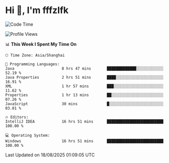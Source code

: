 # Hi 👋, I'm fffzlfk

<!--START_SECTION:waka-->
![Code Time](http://img.shields.io/badge/Code%20Time-1%2C326%20hrs%2046%20mins-blue)

![Profile Views](http://img.shields.io/badge/Profile%20Views-0-blue)

📊 **This Week I Spent My Time On** 

```text
🕑︎ Time Zone: Asia/Shanghai

💬 Programming Languages: 
Java                     8 hrs 47 mins       █████████████░░░░░░░░░░░░   52.19 % 
Java Properties          2 hrs 51 mins       ████░░░░░░░░░░░░░░░░░░░░░   16.91 % 
XML                      1 hr 57 mins        ███░░░░░░░░░░░░░░░░░░░░░░   11.62 % 
Properties               1 hr 13 mins        ██░░░░░░░░░░░░░░░░░░░░░░░   07.26 % 
JavaScript               30 mins             █░░░░░░░░░░░░░░░░░░░░░░░░   03.01 % 

🔥 Editors: 
IntelliJ IDEA            16 hrs 51 mins      █████████████████████████   100.00 % 

💻 Operating System: 
Windows                  16 hrs 51 mins      █████████████████████████   100.00 % 
```


 Last Updated on 18/08/2025 01:09:05 UTC
<!--END_SECTION:waka-->
